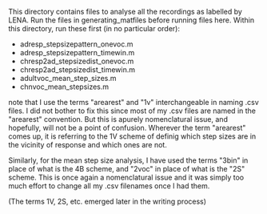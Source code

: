 This directory contains files to analyse all the recordings as labelled by LENA. Run the files in generating_matfiles 
before running files here. Within this directory, run these first (in no particular order):

- adresp_stepsizepattern_onevoc.m
- adresp_stepsizepattern_timewin.m
- chresp2ad_stepsizedist_onevoc.m
- chresp2ad_stepsizedist_timewin.m
- adultvoc_mean_step_sizes.m
- chnvoc_mean_stepsizes.m

note that I use the terms "arearest" and "1v" interchangeable in naming .csv files. I did not bother to fix this since most of 
my .csv files are named in the "arearest" convention. But this is apurely nomenclatural issue, and hopefully, will not be a point 
of confusion. Wherever the term "arearest" comes up, it is referring to the 1V scheme of definig which step sizes are in the 
vicinity of response and which ones are not. 

Similarly, for the mean step size analysis, I have used the terms "3bin" in place of what is the 4B scheme, and "2voc" in place 
of what is the "2S" scheme. This is once again a nomenclatural issue and it was simply too much effort to change all my .csv 
filenames once I had them. 

(The terms 1V, 2S, etc. emerged later in the writing process)
